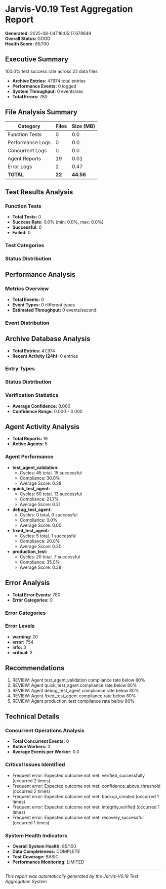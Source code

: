 # Jarvis-V0.19 Test Aggregation Report

**Generated:** 2025-08-04T16:05:17.679849  
**Overall Status:** GOOD  
**Health Score:** 85/100

## Executive Summary

100.0% test success rate across 22 data files
- **Archive Entries:** 47974 total entries
- **Performance Events:** 0 logged
- **System Throughput:** 0 events/sec
- **Total Errors:** 780

## File Analysis Summary

| Category | Files | Size (MB) |
|----------|-------|-----------|
| Function Tests | 0 | 0.0 |
| Performance Logs | 0 | 0.0 |
| Concurrent Logs | 0 | 0.0 |
| Agent Reports | 19 | 0.01 |
| Error Logs | 2 | 0.47 |
| **TOTAL** | **22** | **44.56** |

## Test Results Analysis

### Function Tests
- **Total Tests:** 0
- **Success Rate:** 0.0% (min: 0.0%, max: 0.0%)
- **Successful:** 0
- **Failed:** 0

### Test Categories


### Status Distribution


## Performance Analysis

### Metrics Overview
- **Total Events:** 0
- **Event Types:** 0 different types
- **Estimated Throughput:** 0 events/second

### Event Distribution


## Archive Database Analysis

- **Total Entries:** 47,974
- **Recent Activity (24h):** 0 entries

### Entry Types


### Status Distribution


### Verification Statistics
- **Average Confidence:** 0.000
- **Confidence Range:** 0.000 - 0.000


## Agent Activity Analysis

- **Total Reports:** 19
- **Active Agents:** 5

### Agent Performance
- **test_agent_validation:**
  - Cycles: 45 total, 15 successful
  - Compliance: 30.0%
  - Average Score: 0.28
- **quick_test_agent:**
  - Cycles: 60 total, 13 successful
  - Compliance: 21.7%
  - Average Score: 0.31
- **debug_test_agent:**
  - Cycles: 0 total, 0 successful
  - Compliance: 0.0%
  - Average Score: 0.00
- **fixed_test_agent:**
  - Cycles: 5 total, 1 successful
  - Compliance: 20.0%
  - Average Score: 0.20
- **production_test:**
  - Cycles: 20 total, 7 successful
  - Compliance: 35.0%
  - Average Score: 0.38


## Error Analysis

- **Total Error Events:** 780
- **Error Categories:** 0

### Error Categories


### Error Levels
- **warning:** 20
- **error:** 754
- **info:** 3
- **critical:** 3


## Recommendations

1. REVIEW: Agent test_agent_validation compliance rate below 80%
2. REVIEW: Agent quick_test_agent compliance rate below 80%
3. REVIEW: Agent debug_test_agent compliance rate below 80%
4. REVIEW: Agent fixed_test_agent compliance rate below 80%
5. REVIEW: Agent production_test compliance rate below 80%


## Technical Details

### Concurrent Operations Analysis
- **Total Concurrent Events:** 0
- **Active Workers:** 0
- **Average Events per Worker:** 0.0

### Critical Issues Identified
- Frequent error: Expected outcome not met: verified_successfully (occurred 2 times)
- Frequent error: Expected outcome not met: confidence_above_threshold (occurred 2 times)
- Frequent error: Expected outcome not met: backup_created (occurred 1 times)
- Frequent error: Expected outcome not met: integrity_verified (occurred 1 times)
- Frequent error: Expected outcome not met: recovery_successful (occurred 1 times)


### System Health Indicators
- **Overall System Health:** 85/100
- **Data Completeness:** COMPLETE
- **Test Coverage:** BASIC
- **Performance Monitoring:** LIMITED

---

*This report was automatically generated by the Jarvis-V0.19 Test Aggregation System*

